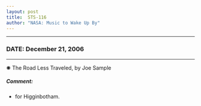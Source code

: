 ```yaml
---
layout: post
title:  STS-116
author: "NASA: Music to Wake Up By"
---
```


----
### DATE: December 21, 2006
----
✺ The Road Less Traveled, by Joe Sample

##### Comment:
* for Higginbotham.
